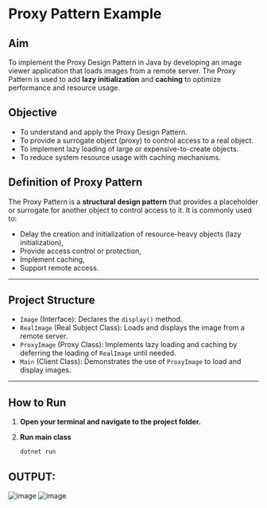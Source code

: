 # Proxy Pattern Example

## Aim
To implement the Proxy Design Pattern in Java by developing an image viewer application that loads images from a remote server. The Proxy Pattern is used to add **lazy initialization** and **caching** to optimize performance and resource usage.

## Objective
- To understand and apply the Proxy Design Pattern.
- To provide a surrogate object (proxy) to control access to a real object.
- To implement lazy loading of large or expensive-to-create objects.
- To reduce system resource usage with caching mechanisms.

## Definition of Proxy Pattern
The Proxy Pattern is a **structural design pattern** that provides a placeholder or surrogate for another object to control access to it. It is commonly used to:
- Delay the creation and initialization of resource-heavy objects (lazy initialization),
- Provide access control or protection,
- Implement caching,
- Support remote access.

---

## Project Structure

- `Image` (Interface): Declares the `display()` method.
- `RealImage` (Real Subject Class): Loads and displays the image from a remote server.
- `ProxyImage` (Proxy Class): Implements lazy loading and caching by deferring the loading of `RealImage` until needed.
- `Main` (Client Class): Demonstrates the use of `ProxyImage` to load and display images.

---

## How to Run

1. **Open your terminal and navigate to the project folder.**


2. **Run main class**
   ```bash
   dotnet run

## OUTPUT:
![image](https://github.com/user-attachments/assets/520e911c-9ed7-4e6d-a7e8-a2d245d837e9)
![image](https://github.com/user-attachments/assets/aa357d7e-31de-484e-b815-13502515e2fc)




 
